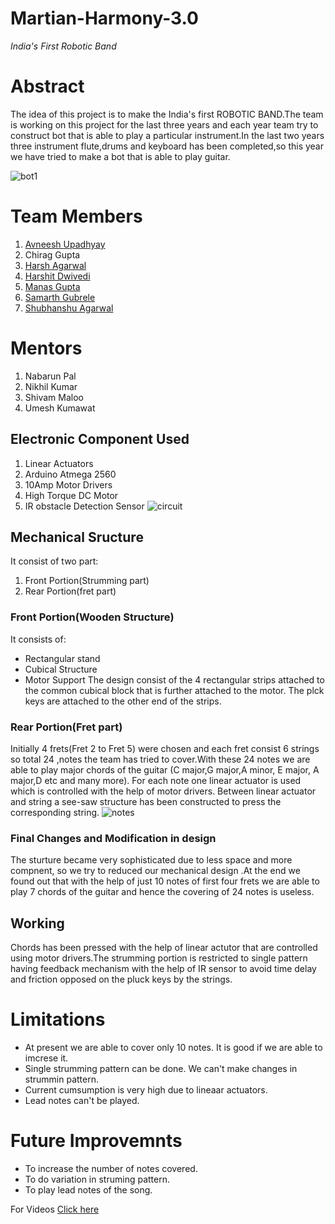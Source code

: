 # Martian-Harmony-3.0
_India's First Robotic Band_
# Abstract
The idea of this project is to make the India's first ROBOTIC BAND.The team is working on this project for the last three years and each year team try to construct bot that is able to play a particular instrument.In the last two years three instrument flute,drums and keyboard has been completed,so this year we have  tried to make a bot that is able to play guitar.

![bot1](https://user-images.githubusercontent.com/37136467/41505848-1a9ab348-722f-11e8-8612-65672746bbf3.JPG)


# Team Members
1. [Avneesh Upadhyay](https://github.com/AvneeshIITR)
2. Chirag Gupta
3. [Harsh Agarwal](https://github.com/harshagrawal18-iitr)
4. [Harshit Dwivedi](https://github.com/dwivediharshit)
5. [Manas Gupta](https://github.com/ManasGupta1998)   
6. [Samarth Gubrele](https://github.com/Sam5cool) 
7. [Shubhanshu Agarwal](https://github.com/Shubhanshu07)     

# Mentors
1. Nabarun Pal
2. Nikhil Kumar 
3. Shivam Maloo
4. Umesh Kumawat

## Electronic Component Used
1. Linear Actuators
2. Arduino Atmega 2560
3. 10Amp Motor Drivers
4. High Torque DC Motor 
5. IR obstacle Detection Sensor
![circuit](https://user-images.githubusercontent.com/37136467/41505857-6065d664-722f-11e8-8084-be17f3f6da4b.JPG)


## Mechanical Sructure
It consist of two part:
1. Front Portion(Strumming part)
2. Rear Portion(fret part)


### Front Portion(Wooden Structure)
It consists of:
- Rectangular stand
- Cubical Structure
- Motor Support
The design consist of the 4 rectangular strips attached to the common cubical block that is further attached to the motor. The plck keys are attached to the other end of the strips.

### Rear Portion(Fret part)
Initially 4 frets(Fret 2 to Fret 5) were chosen and each fret consist 6 strings so total 24 ,notes the team has tried to cover.With these 24 notes we are able to play major chords of the guitar (C major,G major,A minor, E major, A major,D etc and many more).
For each note one linear actuator is used which is controlled with the help of motor drivers. Between linear actuator and string a see-saw structure has been constructed to press the corresponding string.
![notes](https://user-images.githubusercontent.com/37136467/41505873-8ef7b650-722f-11e8-9167-9abb5a423093.jpg)


###  Final Changes and Modification in design
The sturture became very sophisticated due to less space and more compnent, so we try to reduced our mechanical design .At the end we found out that with the help of just 10 notes of first four frets we are able to play 7  chords of the guitar and hence the covering of 24 notes is useless.

 ## Working
 Chords has been pressed with the help of linear actutor that are controlled using motor drivers.The strumming portion is restricted to single pattern having feedback mechanism with the help of IR sensor to  avoid time delay and friction opposed on the pluck keys by the strings.
 # Limitations
 - At present we are able to cover only 10 notes. It is good if we are able to imcrese it.
 - Single strumming pattern can be done. We can't make changes in strummin pattern.
 - Current cumsumption is very high due to lineaar actuators.
 - Lead notes can't be played.
 # Future Improvemnts
 - To increase the number of notes covered.
 - To do variation in struming pattern.
 - To play lead notes of the song.
  
 For Videos [Click here](https://drive.google.com/drive/folders/1WID6ml3QWSvtVuDsnx-lnMgWXt9H_xex?usp=sharing)
  
